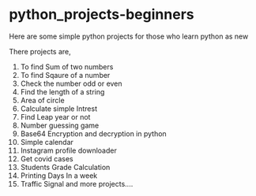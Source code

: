 # python_projects-beginners

Here are some simple python projects for those who learn python as new

There projects are,

1) To find Sum of two numbers
2) To find Sqaure of a number
3) Check the number odd or even
4) Find the length of a string
5) Area of circle
6) Calculate simple Intrest
7) Find Leap year or not
8) Number guessing game
9) Base64 Encryption and decryption in python
10) Simple calendar
11) Instagram profile downloader
12) Get covid cases
13) Students Grade Calculation
14) Printing Days In a week
15) Traffic Signal
and more projects....
